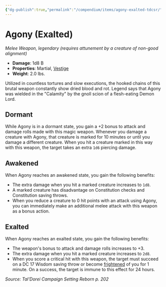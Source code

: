 ```yaml
---
{"dg-publish":true,"permalink":"/compendium/items/agony-exalted-tdcsr/","tags":["compendium/src/5e/tdcsr","item/attunement/required","item/property/martial","item/property/vestige","item/rarity/legendary","item/weapon/martial/melee"]}
---
```


# Agony (Exalted)
*Melee Weapon, legendary (requires attunement by a creature of non-good alignment)*  

- **Damage**: 1d8 B
- **Properties**: Martial, [Vestige](rules/item-properties.md#Vestige)
- **Weight**: 2.0 lbs.

Utilized in countless tortures and slow executions, the hooked chains of this brutal weapon constantly show dried blood and rot. Legend says that Agony was wielded in the "Calamity" by the gnoll scion of a flesh-eating Demon Lord.

## Dormant

While Agony is in a dormant state, you gain a +2 bonus to attack and damage rolls made with this magic weapon. Whenever you damage a creature with Agony, that creature is marked for 10 minutes or until you damage a different creature. When you hit a creature marked in this way with this weapon, the target takes an extra `1d6` piercing damage.

## Awakened

When Agony reaches an awakened state, you gain the following benefits:

- The extra damage when you hit a marked creature increases to `1d8`.  
- A marked creature has disadvantage on Constitution checks and Constitution saving throws.  
- When you reduce a creature to 0 hit points with an attack using Agony, you can immediately make an additional melee attack with this weapon as a bonus action.  

## Exalted

When Agony reaches an exalted state, you gain the following benefits:

- The weapon's bonus to attack and damage rolls increases to +3.  
- The extra damage when you hit a marked creature increases to `2d8`.  
- When you score a critical hit with this weapon, the target must succeed on a DC 17 Wisdom saving throw or become [frightened](rules/conditions.md#frightened) of you for 1 minute. On a success, the target is immune to this effect for 24 hours.  

*Source: Tal'Dorei Campaign Setting Reborn p. 202*